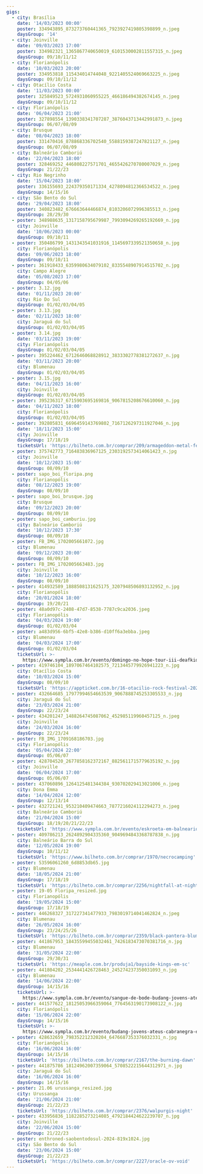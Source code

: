 ```yaml
---
gigs:
  - city: Brasília
    date: '14/03/2023 00:00'
    poster: 334943895_873273760441365_7923927419805398899_n.jpeg
    daysGroup: '14'
  - city: Joinville
    date: '09/03/2023 17:00'
    poster: 334982321_1365867740650019_6101530002811557315_n.jpeg
    daysGroup: 09/10/11/12
  - city: Florianópolis
    date: '10/03/2023 20:00'
    poster: 334953818_115434014744048_9221405524069663225_n.jpeg
    daysGroup: 09/10/11/12
  - city: Otacílio Costa
    date: '11/03/2023 00:00'
    poster: 325849523_5724931060955225_466186494382674145_n.jpeg
    daysGroup: 09/10/11/12
  - city: Florianópolis
    date: '06/04/2023 21:00'
    poster: 327898554_1390338341707287_3876043713442991873_n.jpeg
    daysGroup: 06/07/08/09
  - city: Brusque
    date: '08/04/2023 18:00'
    poster: 331470416_878868336702540_5588159387247821127_n.jpeg
    daysGroup: 06/07/08/09
  - city: Balneário Camboriú
    date: '22/04/2023 18:00'
    poster: 328469252_446808227571701_4655426270780007029_n.jpeg
    daysGroup: 21/22/23
  - city: Rio Negrinho
    date: '15/04/2023 18:00'
    poster: 336155693_224379350171334_4278094812366534522_n.jpeg
    daysGroup: 14/15/16
  - city: São Bento do Sul
    date: '29/04/2023 18:00'
    poster: 340823482_676663644466874_8103206072996385513_n.jpeg
    daysGroup: 28/29/30
  - poster: 348988635_1317158795679987_7993094269265192669_n.jpg
    city: Joinville
    date: '10/06/2023 00:00'
    daysGroup: 09/10/11
  - poster: 350486799_1431343541031916_1145697339521350658_n.jpg
    city: Florianópolis
    date: '09/06/2023 18:00'
    daysGroup: 09/10/11
  - poster: 361918433_6359980634079102_8335548907914515702_n.jpg
    city: Campo Alegre
    date: '05/08/2023 17:00'
    daysGroup: 04/05/06
  - poster: 3.12.jpg
    date: '01/11/2023 20:00'
    city: Rio Do Sul
    daysGroup: 01/02/03/04/05
  - poster: 3.13.jpg
    date: '02/11/2023 18:00'
    city: Jaraguá do Sul
    daysGroup: 01/02/03/04/05
  - poster: 3.14.jpg
    date: '03/11/2023 19:00'
    city: Florianópolis
    daysGroup: 01/02/03/04/05
  - poster: 395224462_6712646068828912_3833302778381272637_n.jpg
    date: '03/11/2023 20:00'
    city: Blumenau
    daysGroup: 01/02/03/04/05
  - poster: 3.15.jpg
    date: '04/11/2023 16:00'
    city: Joinville
    daysGroup: 01/02/03/04/05
  - poster: 395236317_6715903695169816_9067815208676610060_n.jpg
    date: '04/11/2023 18:00'
    city: Florianópolis
    daysGroup: 01/02/03/04/05
  - poster: 392805831_6696459143769802_7167126297311927046_n.jpg
    date: '18/11/2023 15:00'
    city: Joinville
    daysGroup: 17/18/19
    ticketsUrl: 'https://bilheto.com.br/comprar/209/armageddon-metal-fest-2022-2023'
  - poster: 375742773_716483836967125_2303192573414061423_n.jpg
    city: Joinville
    date: '10/12/2023 15:00'
    daysGroup: 08/09/10
  - poster: sapo_boi_floripa.png
    city: Florianopólis
    date: '08/12/2023 19:00'
    daysGroup: 08/09/10
  - poster: sapo_boi_brusque.jpg
    city: Brusque
    date: '09/12/2023 20:00'
    daysGroup: 08/09/10
  - poster: sapo_boi_camburiu.jpg
    city: Balneário Camboriú
    date: '10/12/2023 17:30'
    daysGroup: 08/09/10
  - poster: FB_IMG_1702005661072.jpg
    city: Blumenau
    date: '09/12/2023 20:00'
    daysGroup: 08/09/10
  - poster: FB_IMG_1702005663483.jpg
    city: Joinville
    date: '10/12/2023 16:00'
    daysGroup: 08/09/10
  - poster: 414932589_1888508131625175_3207948506893132952_n.jpg
    city: Florianopólis
    date: '20/01/2024 18:00'
    daysGroup: 19/20/21
  - poster: 48a0d97c-2408-47d7-8538-7787c9ca2036.jpeg
    city: Florianopólis
    date: '04/03/2024 19:00'
    daysGroup: 01/02/03/04
  - poster: a483d956-6bf5-42e8-b386-d10ff6a3ebba.jpeg
    city: Blumenau
    date: '04/03/2024 17:00'
    daysGroup: 01/02/03/04
    ticketsUrl: >-
      https://www.sympla.com.br/evento/domingo-no-hope-tour-iii-deafkids-test-sp-no-ahoy/2307145
  - poster: 419746104_1897067464102575_7213445779926941223_n.jpg
    city: Otacílio Costa
    date: '10/03/2024 15:00'
    daysGroup: 08/09/10
    ticketsUrl: 'https://appticket.com.br/16-otacilio-rock-festival-2024'
  - poster: 432664685_17977994654663539_9067888745253305533_n.jpg
    city: Jaraguá do Sul
    date: '23/03/2024 21:00'
    daysGroup: 22/23/24
  - poster: 434201247_1488264745087062_452985119960457125_n.jpeg
    city: Joinville
    date: '24/03/2024 16:00'
    daysGroup: 22/23/24
  - poster: FB_IMG_1709168186703.jpg
    city: Florianopólis
    date: '05/04/2024 22:00'
    daysGroup: 05/06/07
  - poster: 428704520_2677858162372167_8825611715779635192_n.jpg
    city: Joinville
    date: '06/04/2024 17:00'
    daysGroup: 05/06/07
  - poster: 437060896_1264125481344384_930702029413021006_n.jpeg
    city: Dona Emma
    date: '14/04/2024 12:00'
    daysGroup: 12/13/14
  - poster: 432721241_953210409474663_7877216024112294273_n.jpeg
    city: Balneário Camboriú
    date: '21/04/2024 15:00'
    daysGroup: 18/19/20/21/22/23
    ticketsUrl: 'https://www.sympla.com.br/evento/eskroeta-em-balneario-camboriu-sc/2384041'
  - poster: 409786213_2624892904335360_9049694843368787838_n.jpg
    city: Balneário Barra do Sul
    date: '12/05/2024 19:00'
    daysGroup: 10/11/12
    ticketsUrl: 'https://www.bilheto.com.br/comprar/1970/necrocamping'
  - poster: 53596061260_6d8853db65.jpg
    city: Blumenau
    date: '18/05/2024 21:00'
    daysGroup: 17/18/19
    ticketsUrl: 'https://bilheto.com.br/comprar/2256/nightfall-at-night-we-prey'
  - poster: 19-05 Floripa_resized.jpg
    city: Florianopólis
    date: '19/05/2024 15:00'
    daysGroup: 17/18/19
  - poster: 446268327_317227341477933_7983019714041462824_n.jpeg
    city: Blumenau
    date: '26/05/2024 16:00'
    daysGroup: 23/24/25/26
    ticketsUrl: 'https://bilheto.com.br/comprar/2359/black-pantera-blumenau'
  - poster: 441867953_18435599455032461_7426183473070381716_n.jpg
    city: Blumenau
    date: '31/05/2024 22:00'
    daysGroup: 29/30/31
    ticketsUrl: 'https://meaple.com.br/produja1/bayside-kings-em-sc'
  - poster: 441804202_2534441426728463_245274237350031093_n.jpg
    city: Blumenau
    date: '14/06/2024 22:00'
    daysGroup: 14/15/16
    ticketsUrl: >-
      https://www.sympla.com.br/evento/sangue-de-bode-budang-jovens-ateus-caebraenegrae/2457021
  - poster: 441577622_18125053966359064_7764563190173908122_n.jpg
    city: Florianópolis
    date: '15/06/2024 22:00'
    daysGroup: 14/15/16
    ticketsUrl: >-
      https://www.sympla.com.br/evento/budang-jovens-ateus-cabranegra-e-sangue-de-bode/2455925
  - poster: 428632659_798352212320204_6476687353376032331_n.jpg
    city: Florianópolis
    date: '16/06/2024 16:00'
    daysGroup: 14/15/16
    ticketsUrl: 'https://bilheto.com.br/comprar/2167/the-burning-dawn'
  - poster: 441875786_18124962007359064_5708522215644312971_n.jpg
    city: Jaraguá do Sul
    date: '16/06/2024 16:00'
    daysGroup: 14/15/16
  - poster: 21.06 urussanga_resized.jpg
    city: Urussanga
    date: '21/06/2024 21:00'
    daysGroup: 21/22/23
    ticketsUrl: 'https://bilheto.com.br/comprar/2376/walpurgis-night'
  - poster: 433956836_1182285273214085_4792184424622239707_n.jpg
    city: Joinville
    date: '22/06/2024 15:00'
    daysGroup: 21/22/23
  - poster: enthroned-saobentodosul-2024-819x1024.jpg
    city: São Bento do Sul
    date: '23/06/2024 15:00'
    daysGroup: 21/22/23
    ticketsUrl: 'https://bilheto.com.br/comprar/2227/oracle-ov-void'
---
```


